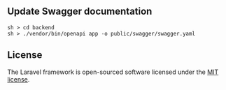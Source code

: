## Update Swagger documentation
```
sh > cd backend
sh > ./vendor/bin/openapi app -o public/swagger/swagger.yaml
```
## License
The Laravel framework is open-sourced software licensed under the [MIT license](https://opensource.org/licenses/MIT).

